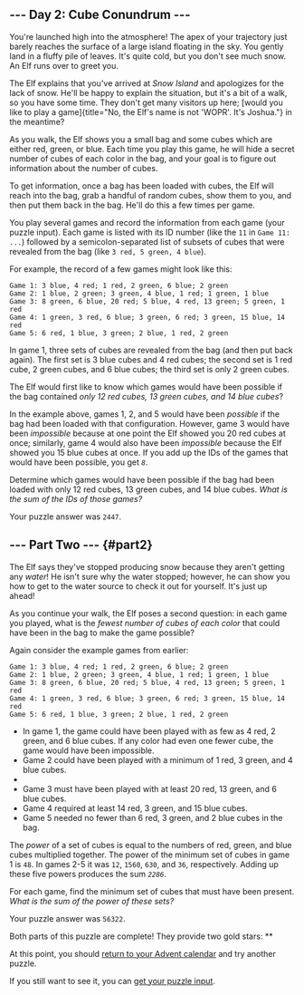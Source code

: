 ## \-\-- Day 2: Cube Conundrum \-\--

You\'re launched high into the atmosphere! The apex of your trajectory
just barely reaches the surface of a large island floating in the sky.
You gently land in a fluffy pile of leaves. It\'s quite cold, but you
don\'t see much snow. An Elf runs over to greet you.

The Elf explains that you\'ve arrived at *Snow Island* and apologizes
for the lack of snow. He\'ll be happy to explain the situation, but
it\'s a bit of a walk, so you have some time. They don\'t get many
visitors up here; [would you like to play a
game]{title="No, the Elf's name is not 'WOPR'. It's Joshua."} in the
meantime?

As you walk, the Elf shows you a small bag and some cubes which are
either red, green, or blue. Each time you play this game, he will hide a
secret number of cubes of each color in the bag, and your goal is to
figure out information about the number of cubes.

To get information, once a bag has been loaded with cubes, the Elf will
reach into the bag, grab a handful of random cubes, show them to you,
and then put them back in the bag. He\'ll do this a few times per game.

You play several games and record the information from each game (your
puzzle input). Each game is listed with its ID number (like the `11` in
`Game 11: ...`) followed by a semicolon-separated list of subsets of
cubes that were revealed from the bag (like `3 red, 5 green, 4 blue`).

For example, the record of a few games might look like this:

    Game 1: 3 blue, 4 red; 1 red, 2 green, 6 blue; 2 green
    Game 2: 1 blue, 2 green; 3 green, 4 blue, 1 red; 1 green, 1 blue
    Game 3: 8 green, 6 blue, 20 red; 5 blue, 4 red, 13 green; 5 green, 1 red
    Game 4: 1 green, 3 red, 6 blue; 3 green, 6 red; 3 green, 15 blue, 14 red
    Game 5: 6 red, 1 blue, 3 green; 2 blue, 1 red, 2 green

In game 1, three sets of cubes are revealed from the bag (and then put
back again). The first set is 3 blue cubes and 4 red cubes; the second
set is 1 red cube, 2 green cubes, and 6 blue cubes; the third set is
only 2 green cubes.

The Elf would first like to know which games would have been possible if
the bag contained *only 12 red cubes, 13 green cubes, and 14 blue
cubes*?

In the example above, games 1, 2, and 5 would have been *possible* if
the bag had been loaded with that configuration. However, game 3 would
have been *impossible* because at one point the Elf showed you 20 red
cubes at once; similarly, game 4 would also have been *impossible*
because the Elf showed you 15 blue cubes at once. If you add up the IDs
of the games that would have been possible, you get *`8`*.

Determine which games would have been possible if the bag had been
loaded with only 12 red cubes, 13 green cubes, and 14 blue cubes. *What
is the sum of the IDs of those games?*

Your puzzle answer was `2447`.

## \-\-- Part Two \-\-- {#part2}

The Elf says they\'ve stopped producing snow because they aren\'t
getting any *water*! He isn\'t sure why the water stopped; however, he
can show you how to get to the water source to check it out for
yourself. It\'s just up ahead!

As you continue your walk, the Elf poses a second question: in each game
you played, what is the *fewest number of cubes of each color* that
could have been in the bag to make the game possible?

Again consider the example games from earlier:

    Game 1: 3 blue, 4 red; 1 red, 2 green, 6 blue; 2 green
    Game 2: 1 blue, 2 green; 3 green, 4 blue, 1 red; 1 green, 1 blue
    Game 3: 8 green, 6 blue, 20 red; 5 blue, 4 red, 13 green; 5 green, 1 red
    Game 4: 1 green, 3 red, 6 blue; 3 green, 6 red; 3 green, 15 blue, 14 red
    Game 5: 6 red, 1 blue, 3 green; 2 blue, 1 red, 2 green

-   In game 1, the game could have been played with as few as 4 red, 2
    green, and 6 blue cubes. If any color had even one fewer cube, the
    game would have been impossible.
-   Game 2 could have been played with a minimum of 1 red, 3 green, and
    4 blue cubes.
-   
-   Game 3 must have been played with at least 20 red, 13 green, and 6
    blue cubes.
-   Game 4 required at least 14 red, 3 green, and 15 blue cubes.
-   Game 5 needed no fewer than 6 red, 3 green, and 2 blue cubes in the
    bag.

The *power* of a set of cubes is equal to the numbers of red, green, and
blue cubes multiplied together. The power of the minimum set of cubes in
game 1 is `48`. In games 2-5 it was `12`, `1560`, `630`, and `36`,
respectively. Adding up these five powers produces the sum *`2286`*.

For each game, find the minimum set of cubes that must have been
present. *What is the sum of the power of these sets?*

Your puzzle answer was `56322`.

Both parts of this puzzle are complete! They provide two gold stars:
\*\*

At this point, you should [return to your Advent calendar](/2023) and
try another puzzle.

If you still want to see it, you can [get your puzzle
input](2/input).
